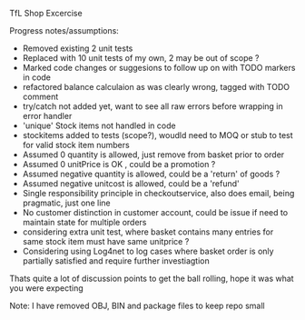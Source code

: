TfL Shop Excercise

Progress notes/assumptions:
 - Removed existing 2 unit tests
 - Replaced with 10 unit tests of my own, 2 may be out of scope ?
 - Marked code changes or suggesions to follow up on with TODO markers in code
 - refactored balance calculaion as was clearly wrong, tagged with TODO comment
 - try/catch not added yet, want to see all raw errors before wrapping in error handler
 - 'unique' Stock items not handled in code 
 - stockitems added to tests (scope?), woudld need to MOQ or stub to test for valid stock item numbers 
 - Assumed 0 quantity is allowed, just remove from basket prior to order
 - Assumed 0 unitPrice is OK , could be a promotion ?
 - Assumed negative quantity is allowed, could be a 'return' of goods ?
 - Assumed negative unitcost is allowed, could be a 'refund'
 - Single responsibility principle in checkoutservice, also does email, being pragmatic, just one line
 - No customer distinction in customer account, could be issue if need to maintain state for multiple orders
 - considering extra unit test, where basket contains many entries for same stock item must have same unitprice ?
 - Considering using Log4net to log cases where basket order is only partially satisfied and require further investiagtion
 
 Thats quite a lot of discussion points to get the ball rolling, hope it was what you were expecting
 
 
 Note: I have removed OBJ, BIN and package files to keep repo small
 
